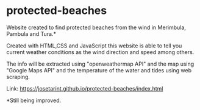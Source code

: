 # protected-beaches

Website created to find protected beaches from the wind in Merimbula, Pambula and Tura.*

Created with HTML,CSS and JavaScript this website is able to tell you current weather conditions as the wind direction and speed among others.

The info will be extracted using "openweathermap API" and the map using "Google Maps API" and the temperature of the water and tides using web scraping.

Link: https://josetarint.github.io/protected-beaches/index.html

*Still being improved.
